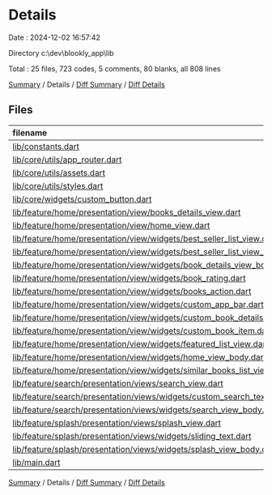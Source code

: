 # Details

Date : 2024-12-02 16:57:42

Directory c:\\dev\\blookly_app\\lib

Total : 25 files,  723 codes, 5 comments, 80 blanks, all 808 lines

[Summary](results.md) / Details / [Diff Summary](diff.md) / [Diff Details](diff-details.md)

## Files
| filename | language | code | comment | blank | total |
| :--- | :--- | ---: | ---: | ---: | ---: |
| [lib/constants.dart](/lib/constants.dart) | Dart | 4 | 0 | 2 | 6 |
| [lib/core/utils/app_router.dart](/lib/core/utils/app_router.dart) | Dart | 30 | 0 | 2 | 32 |
| [lib/core/utils/assets.dart](/lib/core/utils/assets.dart) | Dart | 4 | 0 | 1 | 5 |
| [lib/core/utils/styles.dart](/lib/core/utils/styles.dart) | Dart | 25 | 0 | 2 | 27 |
| [lib/core/widgets/custom_button.dart](/lib/core/widgets/custom_button.dart) | Dart | 38 | 0 | 2 | 40 |
| [lib/feature/home/presentation/view/books_details_view.dart](/lib/feature/home/presentation/view/books_details_view.dart) | Dart | 11 | 0 | 3 | 14 |
| [lib/feature/home/presentation/view/home_view.dart](/lib/feature/home/presentation/view/home_view.dart) | Dart | 11 | 0 | 3 | 14 |
| [lib/feature/home/presentation/view/widgets/best_seller_list_view.dart](/lib/feature/home/presentation/view/widgets/best_seller_list_view.dart) | Dart | 20 | 0 | 3 | 23 |
| [lib/feature/home/presentation/view/widgets/best_seller_list_view_item.dart](/lib/feature/home/presentation/view/widgets/best_seller_list_view_item.dart) | Dart | 80 | 0 | 3 | 83 |
| [lib/feature/home/presentation/view/widgets/book_details_view_body.dart](/lib/feature/home/presentation/view/widgets/book_details_view_body.dart) | Dart | 68 | 0 | 3 | 71 |
| [lib/feature/home/presentation/view/widgets/book_rating.dart](/lib/feature/home/presentation/view/widgets/book_rating.dart) | Dart | 37 | 0 | 2 | 39 |
| [lib/feature/home/presentation/view/widgets/books_action.dart](/lib/feature/home/presentation/view/widgets/books_action.dart) | Dart | 36 | 0 | 3 | 39 |
| [lib/feature/home/presentation/view/widgets/custom_app_bar.dart](/lib/feature/home/presentation/view/widgets/custom_app_bar.dart) | Dart | 32 | 0 | 3 | 35 |
| [lib/feature/home/presentation/view/widgets/custom_book_details_app_bar.dart](/lib/feature/home/presentation/view/widgets/custom_book_details_app_bar.dart) | Dart | 20 | 0 | 3 | 23 |
| [lib/feature/home/presentation/view/widgets/custom_book_item.dart](/lib/feature/home/presentation/view/widgets/custom_book_item.dart) | Dart | 19 | 0 | 3 | 22 |
| [lib/feature/home/presentation/view/widgets/featured_list_view.dart](/lib/feature/home/presentation/view/widgets/featured_list_view.dart) | Dart | 19 | 0 | 3 | 22 |
| [lib/feature/home/presentation/view/widgets/home_view_body.dart](/lib/feature/home/presentation/view/widgets/home_view_body.dart) | Dart | 46 | 0 | 3 | 49 |
| [lib/feature/home/presentation/view/widgets/similar_books_list_view.dart](/lib/feature/home/presentation/view/widgets/similar_books_list_view.dart) | Dart | 19 | 0 | 3 | 22 |
| [lib/feature/search/presentation/views/search_view.dart](/lib/feature/search/presentation/views/search_view.dart) | Dart | 11 | 0 | 3 | 14 |
| [lib/feature/search/presentation/views/widgets/custom_search_text_field.dart](/lib/feature/search/presentation/views/widgets/custom_search_text_field.dart) | Dart | 28 | 0 | 4 | 32 |
| [lib/feature/search/presentation/views/widgets/search_view_body.dart](/lib/feature/search/presentation/views/widgets/search_view_body.dart) | Dart | 57 | 0 | 5 | 62 |
| [lib/feature/splash/presentation/views/splash_view.dart](/lib/feature/splash/presentation/views/splash_view.dart) | Dart | 11 | 0 | 3 | 14 |
| [lib/feature/splash/presentation/views/widgets/sliding_text.dart](/lib/feature/splash/presentation/views/widgets/sliding_text.dart) | Dart | 23 | 0 | 4 | 27 |
| [lib/feature/splash/presentation/views/widgets/splash_view_body.dart](/lib/feature/splash/presentation/views/widgets/splash_view_body.dart) | Dart | 53 | 5 | 10 | 68 |
| [lib/main.dart](/lib/main.dart) | Dart | 21 | 0 | 4 | 25 |

[Summary](results.md) / Details / [Diff Summary](diff.md) / [Diff Details](diff-details.md)
